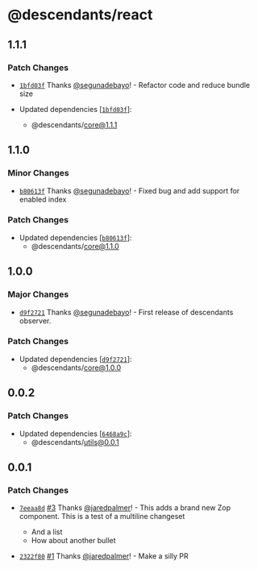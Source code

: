# @descendants/react

## 1.1.1

### Patch Changes

- [`1bfd03f`](https://github.com/segunadebayo/descendants-observer/commit/1bfd03f6225ce0a6cd417e59a7526bc0153dfed8) Thanks [@segunadebayo](https://github.com/segunadebayo)! - Refactor code and reduce bundle size

- Updated dependencies [[`1bfd03f`](https://github.com/segunadebayo/descendants-observer/commit/1bfd03f6225ce0a6cd417e59a7526bc0153dfed8)]:
  - @descendants/core@1.1.1

## 1.1.0

### Minor Changes

- [`b80613f`](https://github.com/segunadebayo/descendants-observer/commit/b80613f4da1463735caa73e2e252fa890db06db1) Thanks [@segunadebayo](https://github.com/segunadebayo)! - Fixed bug and add support for enabled index

### Patch Changes

- Updated dependencies [[`b80613f`](https://github.com/segunadebayo/descendants-observer/commit/b80613f4da1463735caa73e2e252fa890db06db1)]:
  - @descendants/core@1.1.0

## 1.0.0

### Major Changes

- [`d9f2721`](https://github.com/segunadebayo/descendants-observer/commit/d9f27211548d2eb741fbe04d9917846d731048ac) Thanks [@segunadebayo](https://github.com/segunadebayo)! - First release of descendants observer.

### Patch Changes

- Updated dependencies [[`d9f2721`](https://github.com/segunadebayo/descendants-observer/commit/d9f27211548d2eb741fbe04d9917846d731048ac)]:
  - @descendants/core@1.0.0

## 0.0.2

### Patch Changes

- Updated dependencies [[`6468a9c`](https://github.com/jaredpalmer/tsdx-monorepo-playground/commit/6468a9c236a30f3650ca0a218055ac7de359b84f)]:
  - @descendants/utils@0.0.1

## 0.0.1

### Patch Changes

- [`7eeaa8d`](https://github.com/jaredpalmer/tsdx-monorepo-playground/commit/7eeaa8d5e52aab02243021625d14e576776a7464) [#3](https://github.com/jaredpalmer/tsdx-monorepo-playground/pull/3) Thanks [@jaredpalmer](https://github.com/jaredpalmer)! - This adds a brand new Zop component. This is a test
  of a multiline changeset

  - And a list
  - How about another bullet

* [`2322f80`](https://github.com/jaredpalmer/tsdx-monorepo-playground/commit/2322f8062ac0670b41d2332435b70e72ea010238) [#1](https://github.com/jaredpalmer/tsdx-monorepo-playground/pull/1) Thanks [@jaredpalmer](https://github.com/jaredpalmer)! - Make a silly PR
